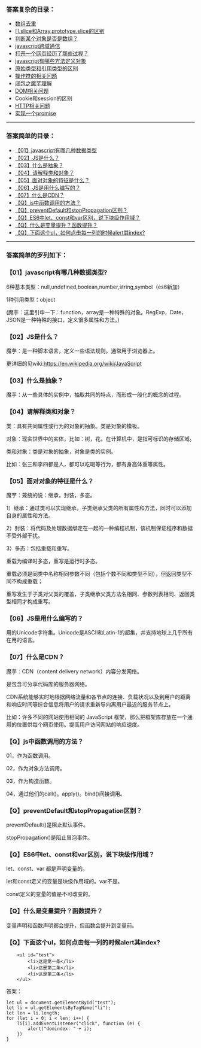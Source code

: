 ### 答案复杂的目录：



- [数组去重](submenu/arr-unique.md)
- [[].slice和Array.prototype.slice的区别](submenu/[].slice和Array.prototype.slice.md)
- [判断某个对象是否是数组？](http://www.cnblogs.com/moyuling/p/9019163.html)
- [javascript跨域通信](http://www.cnblogs.com/moyuling/p/9030059.html)
- [打开一个网页经历了那些过程？](http://web.jobbole.com/94150/)
- [javascript有哪些方法定义对象](http://www.cnblogs.com/moyuling/p/9030148.html)
- [原始类型和引用类型的区别](http://www.cnblogs.com/moyuling/p/9030560.html)
- [操作符的相关问题](submenu/operator.md)
- [闭包之魔芋理解](submenu/closure.md)
- [DOM相关问题](submenu/dom.md)
- Cookie和session的区别
- [HTTP相关问题](submenu/http.md)
- [实现一个promise](submenu/promise.md)





---

### 答案简单的目录：



- [【01】javascript有哪几种数据类型](#qjavascript有哪几种数据类型)
- [【02】JS是什么？](#qjs是什么)
- [【03】什么是抽象？](#q什么是抽象？)
- [【04】请解释类和对象？](#q请解释类和对象？)
- [【05】面对对象的特征是什么？](#05面对对象的特征是什么)
- [【06】JS是用什么编写的？](#06js是用什么编写的)
- [【07】什么是CDN？](07什么是CDN)
- [【Q】js中函数调用的方法？](#qjs中函数调用的方法)
- [【Q】preventDefault和stopPropagation区别？](#qpreventDefault和stopPropagation区别)
- [【Q】ES6中let、const和var区别，说下块级作用域？](#qES6中let、const和var区别，说下块级作用域)
- [【Q】什么是变量提升？函数提升？](#q什么是变量提升？函数提升)
- [【Q】下面这个ul，如何点击每一列的时候alert其index?](#q下面这个ul，如何点击每一列的时候alert其index)





---



### 答案简单的罗列如下：



### 【01】javascript有哪几种数据类型?

6种基本类型：null,undefined,boolean,number,string,symbol（es6新加）

1种引用类型：object

(魔芋：这里引申一下：function，array是一种特殊的对象。RegExp，Date，JSON是一种特殊的接口，定义很多属性和方法。)



### 【02】JS是什么？

魔芋：是一种脚本语言，定义一些语法规则。通常用于浏览器上。

更详细的见wiki:https://en.wikipedia.org/wiki/JavaScript



### 【03】什么是抽象？

魔芋：从一些具体的实例中，抽取共同的特点，而形成一般化的概念的过程。



### 【04】请解释类和对象？

类：具有共同属性或行为的对象的抽象。类是对象的模板。

对象：现实世界中的实体，比如：树，花。在计算机中，是指可标识的存储区域。

类和对象：类是对象的抽象，对象是类的实例。

比如：张三和李四都是人，都可以吃喝等行为，都有身高体重等属性。



### 【05】面对对象的特征是什么？

魔芋：笼统的说：继承，封装，多态。

1）继承：通过类可以实现继承，子类继承父类的所有属性和方法，同时可以添加自身的属性和方法。

 

2）封装：将代码及处理数据绑定在一起的一种编程机制，该机制保证程序和数据不受外部干扰。

 

3）多态：包括重载和重写。

重载为编译时多态，重写是运行时多态。

重载必须是同类中名称相同参数不同（包括个数不同和类型不同），但返回类型不同不构成重载；

重写发生于子类对父类的覆盖，子类继承父类方法名相同、参数列表相同、返回类型相同才构成重写。



### 【06】JS是用什么编写的？

用的Unicode字符集。Unicode是ASCII和Latin-1的超集，并支持地球上几乎所有在用的语言。 



### 【07】什么是CDN？

魔芋：CDN（content delivery network）内容分发网络。

是包含可分享代码库的服务器网络。

CDN系统能够实时地根据网络流量和各节点的连接、负载状况以及到用户的距离和响应时间等综合信息将用户的请求重新导向离用户最近的服务节点上。

比如：许多不同的网站使用相同的 JavaScript 框架，那么把框架库存放在一个通用的位置供每个网页使用。提高用户访问网站的响应速度。



### 【Q】js中函数调用的方法？

01，作为函数调用。

02，作为对象方法调用。

03，作为构造函数。

04，通过他们的call()。apply()。bind()间接调用。



### 【Q】preventDefault和stopPropagation区别？

preventDefault()是阻止默认事件。

stopPropagation()是阻止冒泡事件。





### 【Q】ES6中let、const和var区别，说下块级作用域？

let、const、var 都是声明变量的。

let和const定义的变量是块级作用域的。var不是。

const定义的变量的值是不可改变的。



### 【Q】什么是变量提升？函数提升？

变量声明和函数声明都会提升，但函数会提升到变量前。



### 【Q】下面这个ul，如何点击每一列的时候alert其index?

```
	<ul id=”test”>
		<li>这是第一条</li>
		<li>这是第二条</li>
		<li>这是第三条</li>
	</ul>
```



答案：

```
let ul = document.getElementById("test");
let li = ul.getElementsByTagName("li");
let len = li.length;
for (let i = 0; i < len; i++) {
    li[i].addEventListener("click", function (e) {
        alert("domindex: " + i);
    })
}
```





